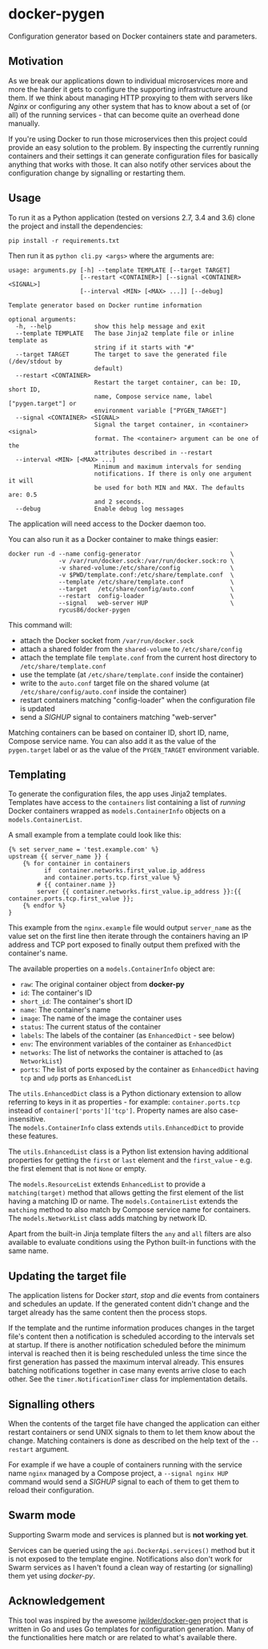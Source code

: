 # docker-pygen

Configuration generator based on Docker containers state and parameters.

## Motivation

As we break our applications down to individual microservices more and more
the harder it gets to configure the supporting infrastructure around them.
If we think about managing HTTP proxying to them with servers like *Nginx*
or configuring any other system that has to know about a set of (or all)
of the running services - that can become quite an overhead done manually.

If you're using Docker to run those microservices then this project could
provide an easy solution to the problem.
By inspecting the currently running containers and their settings it can
generate configuration files for basically anything that works with those.
It can also notify other services about the configuration change by
signalling or restarting them.

## Usage

To run it as a Python application (tested on versions 2.7, 3.4 and 3.6)
clone the project and install the dependencies:

```shell
pip install -r requirements.txt
```

Then run it as `python cli.py <args>` where the arguments are:

```text
usage: arguments.py [-h] --template TEMPLATE [--target TARGET]
                    [--restart <CONTAINER>] [--signal <CONTAINER> <SIGNAL>]
                    [--interval <MIN> [<MAX> ...]] [--debug]

Template generator based on Docker runtime information

optional arguments:
  -h, --help            show this help message and exit
  --template TEMPLATE   The base Jinja2 template file or inline template as
                        string if it starts with "#"
  --target TARGET       The target to save the generated file (/dev/stdout by
                        default)
  --restart <CONTAINER>
                        Restart the target container, can be: ID, short ID,
                        name, Compose service name, label ["pygen.target"] or
                        environment variable ["PYGEN_TARGET"]
  --signal <CONTAINER> <SIGNAL>
                        Signal the target container, in <container> <signal>
                        format. The <container> argument can be one of the
                        attributes described in --restart
  --interval <MIN> [<MAX> ...]
                        Minimum and maximum intervals for sending
                        notifications. If there is only one argument it will
                        be used for both MIN and MAX. The defaults are: 0.5
                        and 2 seconds.
  --debug               Enable debug log messages
```

The application will need access to the Docker daemon too.

You can also run it as a Docker container to make things easier:

```shell
docker run -d --name config-generator                         \
              -v /var/run/docker.sock:/var/run/docker.sock:ro \
              -v shared-volume:/etc/share/config              \
              -v $PWD/template.conf:/etc/share/template.conf  \
              --template /etc/share/template.conf             \
              --target   /etc/share/config/auto.conf          \
              --restart  config-loader                        \
              --signal   web-server HUP                       \
              rycus86/docker-pygen
```

This command will:
- attach the Docker socket from `/var/run/docker.sock`
- attach a shared folder from the `shared-volume` to `/etc/share/config`
- attach the template file `template.conf` from the current host directory 
  to `/etc/share/template.conf`
- use the template (at `/etc/share/template.conf` inside the container)
- write to the `auto.conf` target file on the shared volume
  (at `/etc/share/config/auto.conf` inside the container)
- restart containers matching "config-loader" when the configuration file is updated
- send a *SIGHUP* signal to containers matching "web-server"

Matching containers can be based on container ID, short ID, name, Compose service name.
You can also add it as the value of the `pygen.target` label or as the value of the 
`PYGEN_TARGET` environment variable.

## Templating

To generate the configuration files, the app uses Jinja2 templates.
Templates have access to the `containers` list containing a list of *running* Docker
containers wrapped as `models.ContainerInfo` objects on a `models.ContainerList`.

A small example from a template could look like this:

```
{% set server_name = 'test.example.com' %}
upstream {{ server_name }} {
    {% for container in containers
          if  container.networks.first_value.ip_address
          and container.ports.tcp.first_value %}
        # {{ container.name }}
        server {{ container.networks.first_value.ip_address }}:{{ container.ports.tcp.first_value }};
    {% endfor %}
}
```

This example from the `nginx.example` file would output `server_name` as the value set
on the first line then iterate through the containers having an IP address and TCP port
exposed to finally output them prefixed with the container's name.

The available properties on a `models.ContainerInfo` object are:
- `raw`: The original container object from __docker-py__
- `id`: The container's ID
- `short_id`: The container's short ID
- `name`: The container's name
- `image`: The name of the image the container uses
- `status`: The current status of the container
- `labels`: The labels of the container (as `EnhancedDict` - see below)
- `env`: The environment variables of the container as `EnhancedDict`
- `networks`: The list of networks the container is attached to (as `NetworkList`)
- `ports`: The list of ports exposed by the container as `EnhancedDict` having
  `tcp` and `udp` ports as `EnhancedList`

The `utils.EnhancedDict` class is a Python dictionary extension to allow referring to
keys in it as properties - for example: `container.ports.tcp` instead of
`container['ports']['tcp']`. Property names are also case-insensitive.  
The `models.ContainerInfo` class extends `utils.EnhancedDict` to provide these features.

The `utils.EnhancedList` class is a Python list extension having additional properties
for getting the `first` or `last` element and the `first_value` - e.g. the first element
that is not `None` or empty.

The `models.ResourceList` extends `EnhancedList` to provide a `matching(target)` method
that allows getting the first element of the list having a matching ID or name.
The `models.ContainerList` extends the `matching` method to also match by Compose
service name for containers.
The `models.NetworkList` class adds matching by network ID.

Apart from the built-in Jinja template filters the `any` and `all` filters are also
available to evaluate conditions using the Python built-in functions with the same name.

## Updating the target file

The application listens for Docker *start*, *stop* and *die* events from containers
and schedules an update.
If the generated content didn't change and the target already has the same content
then the process stops.

If the template and the runtime information produces changes in the target file's
content then a notification is scheduled according to the intervals set at startup.
If there is another notification scheduled before the minimum interval is reached
then it is being rescheduled unless the time since the first generation has passed
the maximum interval already.
This ensures batching notifications together in case many events arrive close to each other.
See the `timer.NotificationTimer` class for implementation details.

## Signalling others

When the contents of the target file have changed the application can either restart
containers or send UNIX signals to them to let them know about the change.
Matching containers is done as described on the help text of the `--restart` argument.

For example if we have a couple of containers running with the service name `nginx`
managed by a Compose project, a `--signal nginx HUP` command would send a *SIGHUP*
signal to each of them to get them to reload their configuration.

## Swarm mode

Supporting Swarm mode and services is planned but is __not working yet__.

Services can be queried using the `api.DockerApi.services()` method but it is not
exposed to the template engine.
Notifications also don't work for Swarm services as I haven't found a clean way
of restarting (or signalling) them yet using *docker-py*.

## Acknowledgement

This tool was inspired by the awesome [jwilder/docker-gen](https://github.com/jwilder/docker-gen)
project that is written in Go and uses Go templates for configuration generation.
Many of the functionalities here match or are related to what's available there.

